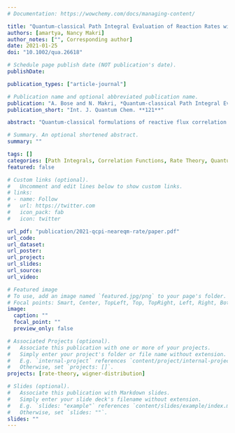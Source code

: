 ```yaml
---
# Documentation: https://wowchemy.com/docs/managing-content/

title: "Quantum‐classical Path Integral Evaluation of Reaction Rates with a Near‐equilibrium Flux Formulation"
authors: [amartya, Nancy Makri]
author_notes: ["", Corresponding author]
date: 2021-01-25
doi: "10.1002/qua.26618"

# Schedule page publish date (NOT publication's date).
publishDate: 

publication_types: ["article-journal"]

# Publication name and optional abbreviated publication name.
publication: "A. Bose and N. Makri, *Quantum‐classical Path Integral Evaluation of Reaction Rates with a Near‐equilibrium Flux Formulation*, Int. J. Quantum Chem. **121**, (2021)."
publication_short: "Int. J. Quantum Chem. **121**"

abstract: "Quantum-classical formulations of reactive flux correlation functions require the partial Weyl-Wigner transform of the thermalized flux operator, whose numerical evaluation is unstable because of phase cancelation. In a recent paper, we introduced a non-equilibrium formulation which eliminates the need for construction of this distribution and which gives the reaction rate along with the time evolution of the reactant population. In this work, we describe a near-equilibrium formulation of the reactive flux, which accounts for important thermal correlations between the quantum system and its environment while avoiding the numerical instabilities of the full Weyl\textendash Wigner transform. By minimizing early-time transients, the near-equilibrium formulation leads to an earlier onset of the plateau regime, allowing determination of the reaction rate from short-time dynamics. In combination with the quantum-classical path integral methodology, the near-equilibrium formulation offers an accurate and efficient approach for determining reaction rate constants in condensed phase environments. The near-equilibrium formulation may also be combined with a variety of approximate quantum-classical propagation methods."

# Summary. An optional shortened abstract.
summary: ""

tags: []
categories: [Path Integrals, Correlation Functions, Rate Theory, Quantum-Classical]
featured: false

# Custom links (optional).
#   Uncomment and edit lines below to show custom links.
# links:
# - name: Follow
#   url: https://twitter.com
#   icon_pack: fab
#   icon: twitter

url_pdf: "publication/2021-qcpi-neareqm-rate/paper.pdf"
url_code:
url_dataset:
url_poster:
url_project:
url_slides:
url_source:
url_video:

# Featured image
# To use, add an image named `featured.jpg/png` to your page's folder. 
# Focal points: Smart, Center, TopLeft, Top, TopRight, Left, Right, BottomLeft, Bottom, BottomRight.
image:
  caption: ""
  focal_point: ""
  preview_only: false

# Associated Projects (optional).
#   Associate this publication with one or more of your projects.
#   Simply enter your project's folder or file name without extension.
#   E.g. `internal-project` references `content/project/internal-project/index.md`.
#   Otherwise, set `projects: []`.
projects: [rate-theory, wigner-distribution]

# Slides (optional).
#   Associate this publication with Markdown slides.
#   Simply enter your slide deck's filename without extension.
#   E.g. `slides: "example"` references `content/slides/example/index.md`.
#   Otherwise, set `slides: ""`.
slides: ""
---
```

